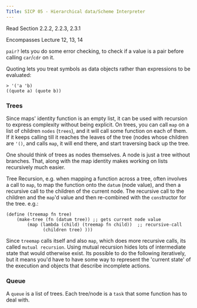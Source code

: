 ```yaml
---
Title: SICP 05 - Hierarchical data/Scheme Interpreter
---
```


Read Section 2.2.2, 2.2.3, 2.3.1

Encompasses Lecture 12, 13, 14

`pair?` lets you do some error checking, to check if a value is a pair before calling `car`/`cdr` on it.

Quoting lets you treat symbols as data objects rather than expressions to be evaluated:

```
> '('a 'b)
((quote a) (quote b))
```

### Trees

Since maps' identity function is an empty list, it can be used with recursion to express complexity without being explicit. On trees, you can call `map` on a list of children `nodes` (`trees`), and it will call some function on each of them. If it keeps calling till it reaches the leaves of the tree (nodes whose children are `'()`, and calls `map`, it will end there, and start traversing back up the tree.

One should think of trees as nodes themselves. A node is just a tree without branches. That, along with the map identity makes working on lists recursively much easier.

Tree Recursion, e.g. when mapping a function across a tree, often involves a call to `map`, to map the function onto the `datum` (node value), and then a recursive call to the children of the current node. The recursive call to the children and the `map`'d value and then re-combined with the `cons`tructor for the tree. e.g.:

```
(define (treemap fn tree)
    (make-tree (fn (datum tree)) ;; gets current node value
        (map (lambda (child) (treemap fn child))  ;; recursive-call
              (children tree) )))
```

Since `treemap` calls itself and also `map`, which does more recursive calls, its called `mutual recursion`. Using mutual recursion hides lots of intermediate state that would otherwise exist. Its possible to do the following iteratively, but it means you'd have to have some way to represent the 'current state' of the execution and objects that describe incomplete actions.

### Queue

A `queue` is a list of trees. Each tree/node is a `task` that some function has to deal with.
